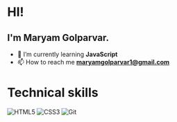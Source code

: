 # HI!
## I'm Maryam Golparvar.
- 🌱 I’m currently learning **JavaScript**
- 📫 How to reach me **maryamgolparvar1@gmail.com**

  
 # Technical skills
 
![HTML5](https://img.shields.io/badge/html5-%23E34F26.svg?style=for-the-badge&logo=html5&logoColor=white)
![CSS3](https://img.shields.io/badge/css3-%231572B6.svg?style=for-the-badge&logo=css3&logoColor=white)
![Git](https://img.shields.io/badge/git-%23F05033.svg?style=for-the-badge&logo=git&logoColor=white)






